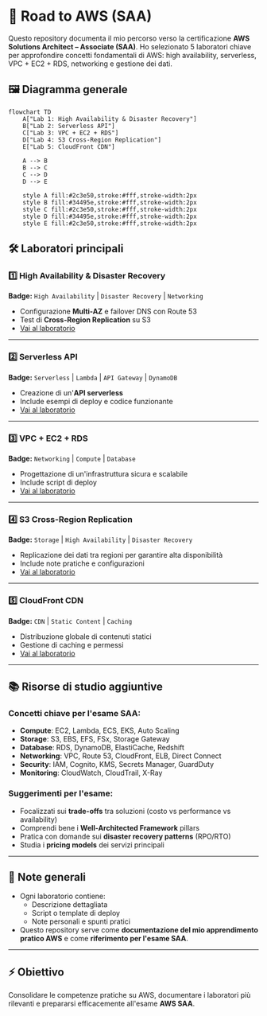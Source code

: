 # 🚀 Road to AWS (SAA)

Questo repository documenta il mio percorso verso la certificazione **AWS Solutions Architect – Associate (SAA)**. Ho selezionato 5 laboratori chiave per approfondire concetti fondamentali di AWS: high availability, serverless, VPC + EC2 + RDS, networking e gestione dei dati.

## 🖼️ Diagramma generale

```mermaid
flowchart TD
    A["Lab 1: High Availability & Disaster Recovery"]
    B["Lab 2: Serverless API"]
    C["Lab 3: VPC + EC2 + RDS"]
    D["Lab 4: S3 Cross-Region Replication"]
    E["Lab 5: CloudFront CDN"]

    A --> B
    B --> C
    C --> D
    D --> E

    style A fill:#2c3e50,stroke:#fff,stroke-width:2px
    style B fill:#34495e,stroke:#fff,stroke-width:2px
    style C fill:#2c3e50,stroke:#fff,stroke-width:2px
    style D fill:#34495e,stroke:#fff,stroke-width:2px
    style E fill:#2c3e50,stroke:#fff,stroke-width:2px
```

## 🛠️ Laboratori principali

### 1️⃣ High Availability & Disaster Recovery 
**Badge:** `High Availability` | `Disaster Recovery` | `Networking`  
- Configurazione **Multi-AZ** e failover DNS con Route 53  
- Test di **Cross-Region Replication** su S3  
- [Vai al laboratorio](./lab1-high-availability/README.md)

---

### 2️⃣ Serverless API 
**Badge:** `Serverless` | `Lambda` | `API Gateway` | `DynamoDB`  
- Creazione di un'**API serverless**  
- Include esempi di deploy e codice funzionante  
- [Vai al laboratorio](./lab2-serverless-api/README.md)

---

### 3️⃣ VPC + EC2 + RDS 
**Badge:** `Networking` | `Compute` | `Database`  
- Progettazione di un'infrastruttura sicura e scalabile  
- Include script di deploy  
- [Vai al laboratorio](./lab3-vpc-ec2-rds/README.md)

---

### 4️⃣ S3 Cross-Region Replication 
**Badge:** `Storage` | `High Availability` | `Disaster Recovery`  
- Replicazione dei dati tra regioni per garantire alta disponibilità  
- Include note pratiche e configurazioni  
- [Vai al laboratorio](./lab4-s3-cross-region/README.md)

---

### 5️⃣ CloudFront CDN 
**Badge:** `CDN` | `Static Content` | `Caching`  
- Distribuzione globale di contenuti statici  
- Gestione di caching e permessi  
- [Vai al laboratorio](./lab5-cloudfront-cdn/README.md)

---

## 📚 Risorse di studio aggiuntive

### Concetti chiave per l'esame SAA:
- **Compute**: EC2, Lambda, ECS, EKS, Auto Scaling
- **Storage**: S3, EBS, EFS, FSx, Storage Gateway
- **Database**: RDS, DynamoDB, ElastiCache, Redshift
- **Networking**: VPC, Route 53, CloudFront, ELB, Direct Connect
- **Security**: IAM, Cognito, KMS, Secrets Manager, GuardDuty
- **Monitoring**: CloudWatch, CloudTrail, X-Ray

### Suggerimenti per l'esame:
- Focalizzati sui **trade-offs** tra soluzioni (costo vs performance vs availability)
- Comprendi bene i **Well-Architected Framework** pillars
- Pratica con domande sui **disaster recovery patterns** (RPO/RTO)
- Studia i **pricing models** dei servizi principali

---

## 📝 Note generali
- Ogni laboratorio contiene:
  - Descrizione dettagliata
  - Script o template di deploy
  - Note personali e spunti pratici
- Questo repository serve come **documentazione del mio apprendimento pratico AWS** e come **riferimento per l'esame SAA**.

---

## ⚡ Obiettivo
Consolidare le competenze pratiche su AWS, documentare i laboratori più rilevanti e prepararsi efficacemente all'esame **AWS SAA**.
